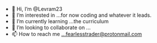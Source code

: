 - 👋 Hi, I’m @Levram23
- 👀 I’m interested in ...for now coding and whatever it leads.
- 🌱 I’m currently learning ...the curriculum
- 💞️ I’m looking to collaborate on ...
- 📫 How to reach me ...fearlesstrader@protonmail.com

<!---
Levram23/Levram23 is a ✨ special ✨ repository because its `README.md` (this file) appears on your GitHub profile.
You can click the Preview link to take a look at your changes.
--->
